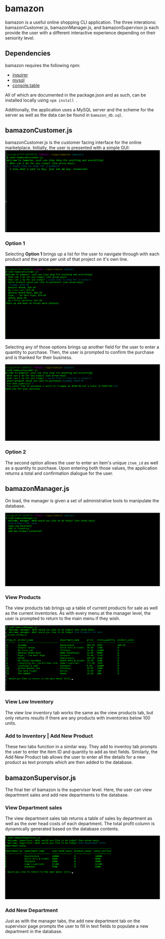 # bamazon

bamazon is a useful online shopping CLI application. The three interations: bamazonCustomer.js, bamazonManager.js, and bamazonSupervisor.js each provide the user with a different interactive experience depending on their seniority level.

## Dependencies
bamazon requires the following npm:
- [inquirer](https://www.npmjs.com/package/inquirer)
- [mysql](https://www.npmjs.com/package/mysql)
- [console.table](https://www.npmjs.com/package/console.table)

All of which are documented in the package.json and as such, can be installed locally using ```npm install ```.

Additionally, the application uses a MySQL server and the scheme for the server as well as the data can be found in ```bamazon_db.sql```.

## bamazonCustomer.js
bamazonCustomer.js is the customer facing interface for the online marketplace. Initially, the user is presented with a simple GUI:
![Customer GUI](./images/customer_1.png)

### Option 1
Selecting **Option 1** brings up a list for the user to navigate through with each product and the price per unit of that project on it's own line.

![Customer GUI 2](./images/customer_2.png)

Selecting any of those options brings up another field for the user to enter a quantity to purchase. Then, the user is prompted to confirm the purchase and is thanked for their business.

![Customer GUI 3](./images/customer_3.png)

### Option 2
The second option allows the user to enter an item's unique ```item_id``` as well as a quantity to purchase. Upon entering both those values, the application returns a total and confirmation dialogue for the user.

## bamazonManager.js
On load, the manager is given a set of administrative tools to manipulate the database.

![Manager GUI 1](./images/manager_1.png)

### View Products
The view products tab brings up a table of current products for sale as well as the current inventories. As with every menu at the manager level, the user is prompted to return to the main menu if they wish.

![Manager GUI 2](./images/manager_2.png)

### View Low Inventory
The view low inventory tab works the same as the view products tab, but only returns results if there are any products with inventories below 100 units.

### Add to Inventory | Add New Product
These two tabs function in a similar way. They add to inventoy tab prompts the user to enter the item ID and quantity to add as text fields. Similarly, the Add New Product tab allows the user to enter all the details for a new product as text prompts which are then added to the database.

## bamazonSupervisor.js
The final tier of bamazon is the supervisor level. Here, the user can view department sales and add new departments to the database.

### View Department sales
The view department sales tab returns a table of sales by department as well as the over head costs of each department. The total profit column is dynamically generated based on the database contents.

![Supervisor GUI 1](./images/supervisor_1.png)

### Add New Department
Just as with the manager tabs, the add new department tab on the supervisor page prompts the user to fill in text fields to populate a new department in the database. 
